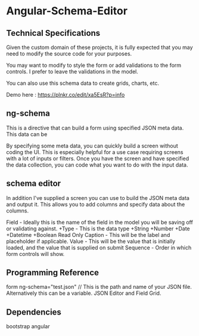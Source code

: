 # Angular-Schema-Editor

Technical Specifications
------------------------
Given the custom domain of these projects, it is fully expected that you may need to modify the source code for your purposes.

You may want to modify to style the form or add validations to the form controls.  I prefer to leave the validations in the model.

You can also use this schema data to create grids, charts, etc.

Demo here : https://plnkr.co/edit/xa5EsR?p=info

## ng-schema

This is a directive that can build a form using specified JSON meta data.  This data can be 

By specifying some meta data, you can quickly build a screen without coding the UI.
This is especially helpful for a use case requiring screens with a lot of inputs or filters.
Once you have the screen and have specified the data collection, you can code what you want to do with the input data.

## schema editor

In addition I've supplied a screen you can use to build the JSON meta data and output it.  This allows you to add columns and specify data about the columns.

Field - Ideally this is the name of the field in the model you will be saving off or validating against.
+Type - This is the data type
+String
+Number
+Date
+Datetime
+Boolean
Read Only 
Caption - This will be the label and placeholder if applicable.
Value - This will be the value that is initially loaded, and the value that is supplied on submit
Sequence - Order in which form controls will show.

Programming Reference
---------------------
form ng-schema="test.json" // This is the path and name of your JSON file.  Alternatively this can be a variable.
JSON Editor and Field Grid.

Dependencies
------------
bootstrap
angular

